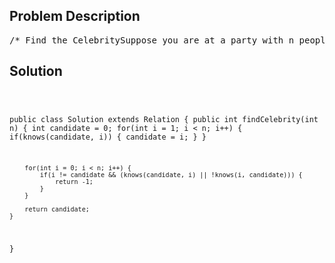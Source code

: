 <!--
<style>
  body { font-family: Arial, sans-serif; }
  .container { max-width: 700px; margin: 0 auto; padding: 10px; }
  .comment-block { background-color: #f9f9f9; padding: 10px; border-left: 5px solid #ccc; overflow-wrap: break-word; white-space: pre-wrap; }
  .code-block { background-color: #f4f4f4; padding: 10px; border: 1px solid #ddd; overflow-wrap: break-word; white-space: pre-wrap; }
</style>
-->

<div class='container'>
<h2>Problem Description</h2>
<div class='comment-block'>
<pre>
/* Find the CelebritySuppose you are at a party with n people (labeled from 0 to n - 1) andamong them,there may exist one celebrity.The definition of a celebrity is that all the other n - 1 people knowhim/her buthe/she does not know any of them.Now you want to find out who the celebrity is or verify that there is notone.The only thing you are allowed to do is to ask questions like: "Hi, A. Doyou know B?"to get information of whether A knows B. You need to find out the celebrity(or verifythere is not one) by asking as few questions as possible (in the asymptoticsense).You are given a helper function bool knows(a, b) which tells you whether Aknows B.Implement a function int findCelebrity(n), your function should minimizethe numberof calls to knows.Note: There will be exactly one celebrity if he/she is in the party. Returnthecelebrity's label if there is a celebrity in the party. If there is nocelebrity,return -1.*//* The knows API is defined in the parent class Relation.      boolean knows(int a, int b); */</pre>
</div>

<h2>Solution</h2>
<div class='code-block'>
<pre><code class='language-java'>


public class Solution extends Relation {
    public int findCelebrity(int n) {
        int candidate = 0;
        for(int i = 1; i < n; i++) {
            if(knows(candidate, i)) {
                candidate = i;
            }
        }
        
        for(int i = 0; i < n; i++) {
            if(i != candidate && (knows(candidate, i) || !knows(i, candidate))) {
                return -1;
            }
        }
        
        return candidate;
    }
}</code></pre>
</div>
</div>
